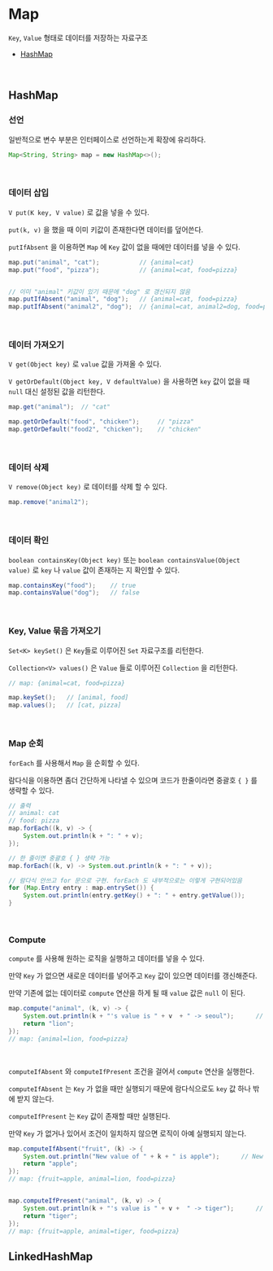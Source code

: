 # Map

`Key`, `Value` 형태로 데이터를 저장하는 자료구조

- [HashMap](https://github.com/ParkJiwoon/PrivateStudy/blob/master/Java/Map.md#hashmap)

<br>

## HashMap

### 선언

일반적으로 변수 부분은 인터페이스로 선언하는게 확장에 유리하다.

```java
Map<String, String> map = new HashMap<>();
```

<br>

### 데이터 삽입

`V put(K key, V value)` 로 값을 넣을 수 있다.

`put(k, v)` 을 했을 때 이미 키값이 존재한다면 데이터를 덮어쓴다.

`putIfAbsent` 을 이용하면 `Map` 에 `Key` 값이 없을 때에만 데이터를 넣을 수 있다.

```java
map.put("animal", "cat");           // {animal=cat}
map.put("food", "pizza");           // {animal=cat, food=pizza}


// 이미 "animal" 키값이 있기 때문에 "dog" 로 갱신되지 않음
map.putIfAbsent("animal", "dog");   // {animal=cat, food=pizza}
map.putIfAbsent("animal2", "dog");  // {animal=cat, animal2=dog, food=pizza}
```

<br>

### 데이터 가져오기

`V get(Object key)` 로 `value` 값을 가져올 수 있다.

`V getOrDefault(Object key, V defaultValue)` 을 사용하면 `key` 값이 없을 때 `null` 대신 설정된 값을 리턴한다.

```java
map.get("animal");  // "cat"

map.getOrDefault("food", "chicken");     // "pizza"
map.getOrDefault("food2", "chicken");    // "chicken"
```

<br>

### 데이터 삭제

`V remove(Object key)` 로 데이터를 삭제 할 수 있다.

```java
map.remove("animal2");
```

<br>

### 데이터 확인

`boolean containsKey(Object key)` 또는 `boolean containsValue(Object value)` 로 `key` 나 `value` 값이 존재하는 지 확인할 수 있다.

```java
map.containsKey("food");    // true
map.containsValue("dog");   // false
```

<br>

### Key, Value 묶음 가져오기

`Set<K> keySet()` 은 `Key`들로 이루어진 `Set` 자료구조를 리턴한다.

`Collection<V> values()` 은 `Value` 들로 이루어진 `Collection` 을 리턴한다.

```java
// map: {animal=cat, food=pizza}

map.keySet();   // [animal, food]
map.values();   // [cat, pizza]
```

<br>

### Map 순회

`forEach` 를 사용해서 `Map` 을 순회할 수 있다.

람다식을 이용하면 좀더 간단하게 나타낼 수 있으며 코드가 한줄이라면 중괄호 `{ }` 를 생략할 수 있다.

```java
// 출력
// animal: cat
// food: pizza
map.forEach((k, v) -> {
    System.out.println(k + ": " + v);
});

// 한 줄이면 중괄호 { } 생략 가능
map.forEach((k, v) -> System.out.println(k + ": " + v));

// 람다식 안쓰고 for 문으로 구현. forEach 도 내부적으로는 이렇게 구현되어있음
for (Map.Entry entry : map.entrySet()) {
    System.out.println(entry.getKey() + ": " + entry.getValue());
}
```

<br>

### Compute

`compute` 를 사용해 원하는 로직을 실행하고 데이터를 넣을 수 있다.

만약 `Key` 가 없으면 새로운 데이터를 넣어주고 `Key` 값이 있으면 데이터를 갱신해준다.

만약 기존에 없는 데이터로 `compute` 연산을 하게 될 때 `value` 값은 `null` 이 된다.

```java
map.compute("animal", (k, v) -> {
    System.out.println(k + "'s value is " + v  + " -> seoul");      // animal's value is cat -> seoul
    return "lion";
});
// map: {animal=lion, food=pizza}
```

<br>

`computeIfAbsent` 와 `computeIfPresent` 조건을 걸어서 `compute` 연산을 실행한다.

`computeIfAbsent` 는 `Key` 가 없을 때만 실행되기 때문에 람다식으로도 `key` 값 하나 밖에 받지 않는다.

`computeIfPresent` 는 `Key` 값이 존재할 때만 실행된다.

만약 `Key` 가 없거나 있어서 조건이 일치하지 않으면 로직이 아예 실행되지 않는다.

```java
map.computeIfAbsent("fruit", (k) -> {
    System.out.println("New value of " + k + " is apple");      // New value of fruit is apple
    return "apple";
});
// map: {fruit=apple, animal=lion, food=pizza}


map.computeIfPresent("animal", (k, v) -> {
    System.out.println(k + "'s value is " + v +  " -> tiger");      // animal's value is lion -> tiger
    return "tiger";
});
// map: {fruit=apple, animal=tiger, food=pizza}
```

## LinkedHashMap



